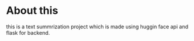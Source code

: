 # About this

this is a text summrization project which is made using huggin face api and flask for backend. 